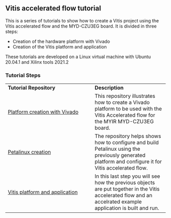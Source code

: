 ## Vitis accelerated flow tutorial
This is a series of tutorials to show how to create a Vitis project using the Vitis accelerated flow and the MYD-CZU3EG board.
It is divided in three steps:
- Creation of the hardware platform with Vivado
- Creation of the Vitis platform and application

These tutorials are developed on a Linux virtual machine with Ubuntu 20.04.1 and Xilinx tools 2021.2

### Tutorial Steps

<table border="0"  width="100%" >
	<tbody>
		<tr>
			<td  width="257" >
    <strong>	Tutorial Repository </strong>
			</td>
			<td >
    <strong>	Description </strong>
			</td>
		</tr>
		<tr>
			<td >
				<a href="https://github.com/Akteevy/UltraMYIR/07 Vitis accelerated flow tutorial/07 step 1/">Platform creation with Vivado</a>
			</td>
			<td >
				This repository illustrates how to create a Vivado platform to be used with the Vitis Accelerated flow for the MYIR MYD-CZU3EG board.
			</td>
		</tr>
		<tr>
			<td >
				<a href="https://github.com/Akteevy/UltraMYIR/07 Vitis accelerated flow tutorial/07 step 2/">Petalinux creation</a>
			</td>
			<td >
				The repository helps shows how to configure and build Petalinux using the previously generated platform and configure it for Vitis accelerated flow.
			</td>
		</tr>
		<tr>
			<td >
				<a href="https://github.com/Akteevy/UltraMYIR/07 Vitis accelerated flow tutorial/07 step 3/">Vitis platform and application</a>
			</td>
			<td >
				In this last step you will see how the previous objects are put together in the Vitis accelerated flow and an accelrated example application is built and run.
			</td>
		</tr>
	</tbody>
</table>
